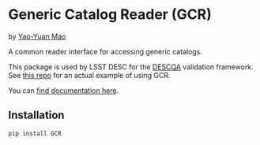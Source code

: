 # Generic Catalog Reader (GCR)
by [Yao-Yuan Mao](https://yymao.github.io)

A common reader interface for accessing generic catalogs. 

This package is used by LSST DESC for the [DESCQA](https://github.com/LSSTDESC/descqa) validation framework. See [this repo](https://github.com/LSSTDESC/gcr-catalogs) for an actual example of using GCR.

You can [find documentation here](https://yymao.github.io/generic-catalog-reader/index.html).

## Installation

    pip install GCR
